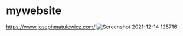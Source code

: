 # mywebsite

https://www.josephmatulewicz.com/
![Screenshot 2021-12-14 125716](https://user-images.githubusercontent.com/88352541/146078629-2f249569-2764-47ce-81d0-aee366f7cd6e.jpg)
